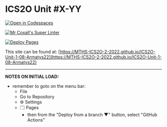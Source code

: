 # ICS2O Unit #X-YY

[![Open in Codespaces](https://classroom.github.com/assets/launch-codespace-f4981d0f882b2a3f0472912d15f9806d57e124e0fc890972558857b51b24a6f9.svg)](https://classroom.github.com/open-in-codespaces?assignment_repo_id=10331402)

[![Mr Coxall's Super Linter](https://github.com/MTHS-ICS2O-2-2022/ICS2O-Unit-1-08-Armatys22/workflows/Mr%20Coxall's%20Super%20Linter/badge.svg)](https://github.com/MTHS-ICS2O-2-2022/ICS2O-Unit-1-08-Armatys22/actions)

[![Deploy Pages](https://github.com/MTHS-ICS2O-2-2022/ICS2O-Unit-1-08-Armatys22/workflows/Deploy%20Pages/badge.svg)](https://github.com/MTHS-ICS2O-2-2022/ICS2O-Unit-1-08-Armatys22/actions)

This site can be found at: [https://MTHS-ICS2O-2-2022.github.io/ICS2O-Unit-1-08-Armatys22](https://MTHS-ICS2O-2-2022.github.io/ICS2O-Unit-1-08-Armatys22)

---

**NOTES ON INITIAL LOAD:**
- remember to goto on the menu bar:
  - File
  - Go to Repository
  - ⚙ Settings
  - 🗔 Pages
    - then from the "Deploy from a branch ▼" button, select "GitHub Actions"

